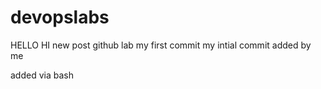 # devopslabs
HELLO
HI
new post
github lab
my first commit
my intial commit added by me


added via bash



